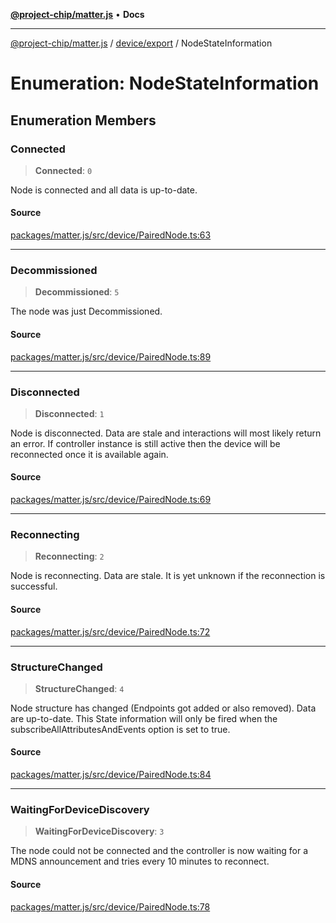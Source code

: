 [**@project-chip/matter.js**](../../../README.md) • **Docs**

***

[@project-chip/matter.js](../../../modules.md) / [device/export](../README.md) / NodeStateInformation

# Enumeration: NodeStateInformation

## Enumeration Members

### Connected

> **Connected**: `0`

Node is connected and all data is up-to-date.

#### Source

[packages/matter.js/src/device/PairedNode.ts:63](https://github.com/project-chip/matter.js/blob/7a8cbb56b87d4ccf34bec5a9a95ab40a1711324f/packages/matter.js/src/device/PairedNode.ts#L63)

***

### Decommissioned

> **Decommissioned**: `5`

The node was just Decommissioned.

#### Source

[packages/matter.js/src/device/PairedNode.ts:89](https://github.com/project-chip/matter.js/blob/7a8cbb56b87d4ccf34bec5a9a95ab40a1711324f/packages/matter.js/src/device/PairedNode.ts#L89)

***

### Disconnected

> **Disconnected**: `1`

Node is disconnected. Data are stale and interactions will most likely return an error. If controller instance
is still active then the device will be reconnected once it is available again.

#### Source

[packages/matter.js/src/device/PairedNode.ts:69](https://github.com/project-chip/matter.js/blob/7a8cbb56b87d4ccf34bec5a9a95ab40a1711324f/packages/matter.js/src/device/PairedNode.ts#L69)

***

### Reconnecting

> **Reconnecting**: `2`

Node is reconnecting. Data are stale. It is yet unknown if the reconnection is successful.

#### Source

[packages/matter.js/src/device/PairedNode.ts:72](https://github.com/project-chip/matter.js/blob/7a8cbb56b87d4ccf34bec5a9a95ab40a1711324f/packages/matter.js/src/device/PairedNode.ts#L72)

***

### StructureChanged

> **StructureChanged**: `4`

Node structure has changed (Endpoints got added or also removed). Data are up-to-date.
This State information will only be fired when the subscribeAllAttributesAndEvents option is set to true.

#### Source

[packages/matter.js/src/device/PairedNode.ts:84](https://github.com/project-chip/matter.js/blob/7a8cbb56b87d4ccf34bec5a9a95ab40a1711324f/packages/matter.js/src/device/PairedNode.ts#L84)

***

### WaitingForDeviceDiscovery

> **WaitingForDeviceDiscovery**: `3`

The node could not be connected and the controller is now waiting for a MDNS announcement and tries every 10
minutes to reconnect.

#### Source

[packages/matter.js/src/device/PairedNode.ts:78](https://github.com/project-chip/matter.js/blob/7a8cbb56b87d4ccf34bec5a9a95ab40a1711324f/packages/matter.js/src/device/PairedNode.ts#L78)
